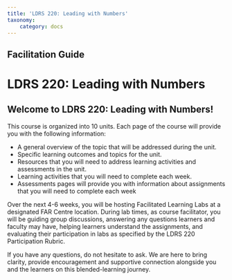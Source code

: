 ```yaml
---
title: 'LDRS 220: Leading with Numbers'
taxonomy:
    category: docs
---
```


## Facilitation Guide

# LDRS 220: Leading with Numbers

## Welcome to LDRS 220: Leading with Numbers!

This course is organized into 10 units. Each page of the course will provide you with the following information:

* A general overview of the topic that will be addressed during the unit.
* Specific learning outcomes and topics for the unit.
* Resources that you will need to address learning activities and assessments in the unit.
* Learning activities that you will need to complete each week.
* Assessments pages will provide you with information about assignments that you will need to complete each week

Over the next 4-6 weeks, you will be hosting Facilitated Learning Labs at a designated FAR Centre location. During lab times, as course facilitator, you will be guiding group discussions, answering any questions learners and faculty may have, helping learners understand the assignments, and evaluating their participation in labs as specified by the LDRS 220 Participation Rubric.

If you have any questions, do not hesitate to ask. We are here to bring clarity, provide encouragement and supportive connection alongside you and the learners on this blended-learning journey.
